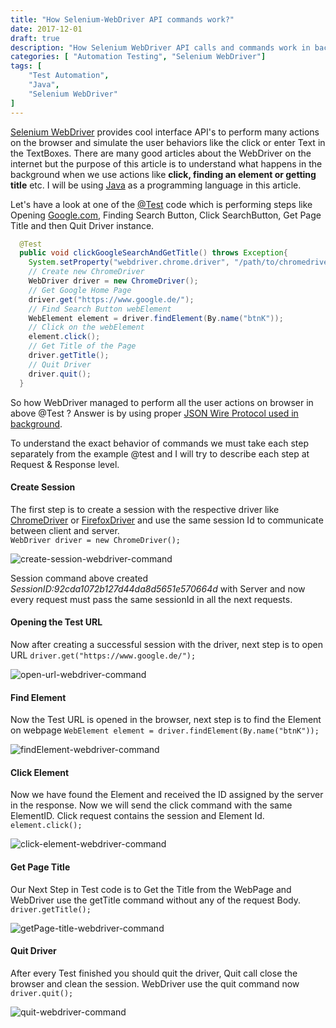 ```yaml
---
title: "How Selenium-WebDriver API commands work?"
date: 2017-12-01
draft: true
description: "How Selenium WebDriver API calls and commands work in background and understanding what happens on the code level in test."
categories: [ "Automation Testing", "Selenium WebDriver"]
tags: [
    "Test Automation",
    "Java",
    "Selenium WebDriver"
]
---
```

[Selenium WebDriver](http://www.seleniumhq.org/projects/webdriver/) provides cool interface API's to perform many actions on the browser and simulate the user behaviors like the click or enter Text in the TextBoxes. There are many good articles about the WebDriver on the internet but the purpose of this article is to understand what happens in the background when we use actions like **click, finding an element or getting title** etc. I will be using [Java](https://java.com/en/download/) as a programming language in this article. 

Let's have a look at one of the [@Test](http://junit.sourceforge.net/javadoc/org/junit/Test.html) code which is performing steps like Opening [Google.com](https://www.google.com), Finding Search Button, Click SearchButton, Get Page Title and then Quit Driver instance.
 
```java
  @Test
  public void clickGoogleSearchAndGetTitle() throws Exception{
    System.setProperty("webdriver.chrome.driver", "/path/to/chromedriver");
    // Create new ChromeDriver
    WebDriver driver = new ChromeDriver();
    // Get Google Home Page
    driver.get("https://www.google.de/");
    // Find Search Button webElement
    WebElement element = driver.findElement(By.name("btnK"));
    // Click on the webElement
    element.click();
    // Get Title of the Page
    driver.getTitle();
    // Quit Driver
    driver.quit();
  }
```
So how WebDriver managed to perform all the user actions on browser in above @Test ? Answer is by using proper [JSON Wire Protocol used in background](https://www.pawangaria.com/post/automation/selenium-webdriver-architecture-using-json-wire-protocol/).

To understand the exact behavior of commands we must take each step separately from the example @test and I will try to describe each step at Request & Response level.

#### Create Session
The first step is to create a session with the respective driver like [ChromeDriver](https://sites.google.com/a/chromium.org/chromedriver/) or [FirefoxDriver](https://github.com/mozilla/geckodriver/) and use the same session Id to communicate between client and server.  
`WebDriver driver = new ChromeDriver();`

![create-session-webdriver-command](/img/webdriver/create-session-webdriver-command.png)

Session command above created *SessionID:92cda1072b127d44da8d5651e570664d* with Server and now every request must pass the same sessionId in all the next requests.

#### Opening the Test URL
Now after creating a successful session with the driver, next step is to open URL
`driver.get("https://www.google.de/");`

![open-url-webdriver-command](/img/webdriver/open-url-webdriver-command.png)

#### Find Element
Now the Test URL is opened in the browser, next step is to find the Element on webpage
`WebElement element = driver.findElement(By.name("btnK"));`

![findElement-webdriver-command](/img/webdriver/findElement-webdriver-command.png)

#### Click Element
Now we have found the Element and received the ID assigned by the server in the response. Now we will send the click command with the same ElementID. Click request contains the session and Element Id.  
`element.click();`

![click-element-webdriver-command](/img/webdriver/click-element-webdriver-command.png)

#### Get Page Title
Our Next Step in Test code is to Get the Title from the WebPage and WebDriver use the getTitle command without any of the request Body.  
`driver.getTitle();`

![getPage-title-webdriver-command](/img/webdriver/getPage-title-webdriver-command.png)

#### Quit Driver
After every Test finished you should quit the driver, Quit call close the browser and clean the session. WebDriver use the quit command now  
`driver.quit();`

![quit-webdriver-command](/img/webdriver/quit-webdriver-command.png)

